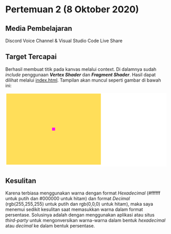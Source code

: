 # Pertemuan 2 (8 Oktober 2020)

## Media Pembelajaran
Discord Voice Channel & Visual Studio Code Live Share

## Target Tercapai
Berhasil membuat titik pada kanvas melalui context. Di dalamnya sudah *include* penggunaan ***Vertex Shader*** dan
***Fragment Shader***. Hasil dapat dilihat melalui [index.html](pertemuan-2/index.html). Tampilan akan muncul seperti gambar di bawah ini:

![image](./pertemuan-2/img/Screenshot_1077.png)

## Kesulitan
Karena terbiasa menggunakan warna dengan format *Hexadecimal* (#ffffff untuk putih dan #000000 untuk hitam) dan format *Decimal* (rgb(255,255,255) untuk putih dan rgb(0,0,0) untuk hitam), maka saya menemui sedikit kesulitan saat memasukkan warna dalam format persentase. Solusinya adalah dengan menggunakan aplikasi atau situs *third-party* untuk mengonversikan warna-warna dalam bentuk *hexadecimal* atau *decimal* ke dalam bentuk persentase.